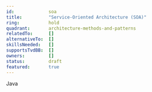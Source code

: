 ```yaml
---
id:				soa
title:      	"Service-Oriented Architecture (SOA)"
ring:       	hold
quadrant:   	architecture-methods-and-patterns
relatedTo:		[]
alternativeTo:	[]
skillsNeeded:	[]
supportsTvdBB:	[]
owners:         [] 
status:			draft
featured:       true
---
```


Java